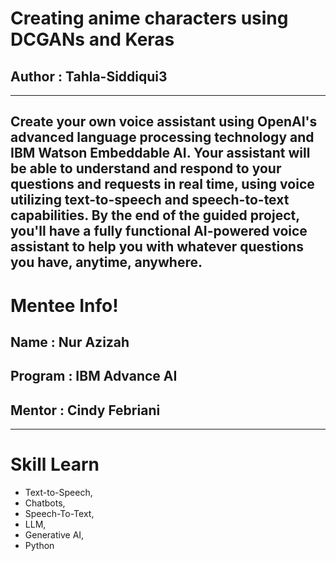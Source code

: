 # Creating anime characters using DCGANs and Keras
## Author : Tahla-Siddiqui3
--------------------------------

Create your own voice assistant using OpenAI's advanced language processing technology and IBM Watson Embeddable AI. Your assistant will be able to understand and respond to your questions and requests in real time, using voice utilizing text-to-speech and speech-to-text capabilities. By the end of the guided project, you'll have a fully functional AI-powered voice assistant to help you with whatever questions you have, anytime, anywhere.
-------------------------------
# Mentee Info!
## Name : Nur Azizah
## Program : IBM Advance AI
## Mentor : Cindy Febriani

-------------------------------
# Skill Learn 
- Text-to-Speech, 
- Chatbots, 
- Speech-To-Text, 
- LLM, 
- Generative AI, 
- Python
